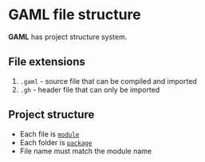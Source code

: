 # GAML file structure

**GAML** has project structure system.



## File extensions

1. `.gaml` - source file that can be compiled and imported
2. `.gh` - header file that can only be imported



## Project structure

- Each file is [`module`](../7-Modules/02-Module.md)
- Each folder is [`package`](../7-Modules/03-Package.md)
- File name must match the module name